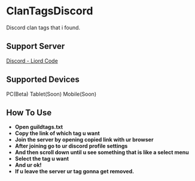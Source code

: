 # ClanTagsDiscord
Discord clan tags that i found.

## Support Server
[Discord - Liord Code](https://discord.gg/liordcode)

## Supported Devices
PC(Beta)
Tablet(Soon)
Mobile(Soon)

## How To Use
* **Open guildtags.txt**
* **Copy the link of which tag u want**
* **Join the server by opening copied link with ur browser**
* **After joining go to ur discord profile settings**
* **And then scroll down until u see something that is like a select menu**
* **Select the tag u want**
* **And ur ok!**
* **If u leave the server ur tag gonna get removed.**

